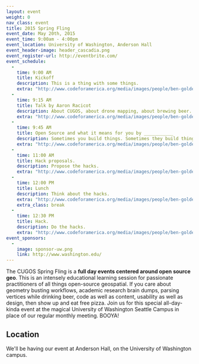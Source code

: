```yaml
---
layout: event
weight: 0
nav_class: event
title: 2015 Spring Fling
event_date: May 20th, 2015
event_time: 9:00am - 4:00pm
event_location: University of Washington, Anderson Hall
event_header-image: header_cascadia.png
event_register-url: http://eventbrite.com/
event_schedule:
  -
    time: 9:00 AM
    title: Kickoff
    description: This is a thing with some things.
    extra: "http://www.codeforamerica.org/media/images/people/ben-golder.jpg"
  -
    time: 9:15 AM
    title: Talk by Aaron Racicot
    description: About CUGOS, about drone mapping, about brewing beer.
    extra: "http://www.codeforamerica.org/media/images/people/ben-golder.jpg"
  -
    time: 9:45 AM
    title: Open Source and what it means for you by ___________
    description: Sometimes you build things. Sometimes they build things. But everytime, we build things.
    extra: "http://www.codeforamerica.org/media/images/people/ben-golder.jpg"
  -
    time: 11:00 AM
    title: Hack proposals.
    description: Propose the hacks.
    extra: "http://www.codeforamerica.org/media/images/people/ben-golder.jpg"
  -
    time: 12:00 PM
    title: Lunch
    description: Think about the hacks.
    extra: "http://www.codeforamerica.org/media/images/people/ben-golder.jpg"
    extra_class: break
  -
    time: 12:30 PM
    title: Hack.
    description: Do the hacks.
    extra: "http://www.codeforamerica.org/media/images/people/ben-golder.jpg"
event_sponsors:
  -
    image: sponsor-uw.png
    link: http://www.washington.edu/
---
```


The CUGOS Spring Fling is a **full day events centered around open source geo**. This is an intensely educational learning session for passionate practitioners of all things open-source geospatial. If you care about geometry busting workflows, academic research brain dumps, parsing vertices while drinking beer, code as well as content, usability as well as design, then show up and eat free pizza. Join us for this special all-day-kinda event at the magical University of Washington Seattle Campus in place of our regular monthly meeting. BOOYA!

## Location

We'll be having our event at Anderson Hall, on the University of Washington campus.